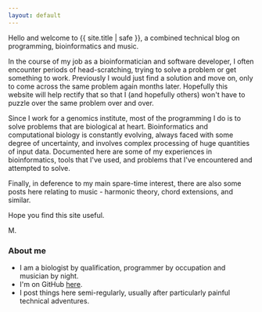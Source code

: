 ```yaml
---
layout: default
---
```


Hello and welcome to {{ site.title | safe }}, a combined technical blog on programming, bioinformatics and music.

In the course of my job as a bioinformatician and software developer, I often encounter periods of head-scratching, trying to solve a problem or get something to work. Previously I would just find a solution and move on, only to come across the same problem again months later. Hopefully this website will help rectify that so that I (and hopefully others) won't have to puzzle over the same problem over and over.

Since I work for a genomics institute, most of the programming I do is to solve problems that are biological at heart. Bioinformatics and computational biology is constantly evolving, always faced with some degree of uncertainty, and involves complex processing of huge quantities of input data. Documented here are some of my experiences in bioinformatics, tools that I've used, and problems that I've encountered and attempted to solve.

Finally, in deference to my main spare-time interest, there are also some posts here relating to music - harmonic theory, chord extensions, and similar.

Hope you find this site useful.

M.

### About me

- I am a biologist by qualification, programmer by occupation and musician by night.
- I'm on GitHub [here](https://github.com/mwhamgenomics).
- I post things here semi-regularly, usually after particularly painful technical adventures.
